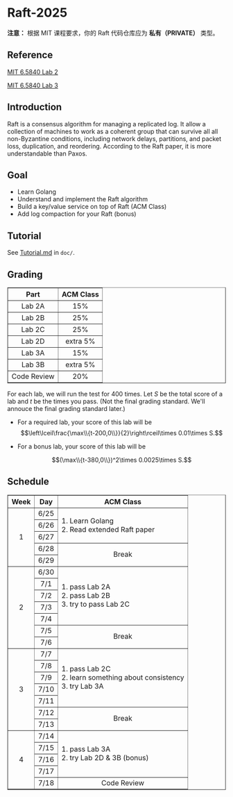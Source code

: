 # Raft-2025

**注意：** 根据 MIT 课程要求，你的 Raft 代码仓库应为 **私有（PRIVATE）** 类型。

## Reference

[MIT 6.5840 Lab 2](https://pdos.csail.mit.edu/6.824/labs/lab-raft.html)

[MIT 6.5840 Lab 3](https://pdos.csail.mit.edu/6.824/labs/lab-kvraft.html)

## Introduction

Raft is a consensus algorithm for managing a replicated log. It allow a collection of machines to work as a coherent group that can survive all all non-Byzantine conditions, including network delays, partitions, and packet loss, duplication, and reordering. According to the Raft paper, it is more understandable than Paxos.

## Goal

- Learn Golang
- Understand and implement the Raft algorithm
- Build a key/value service on top of Raft (ACM Class)
- Add log compaction for your Raft (bonus)

## Tutorial

See [Tutorial.md](doc/Tutorial.md) in `doc/`.

## Grading

<table border="1" cellpadding="1" cellspacing="1">
	<thead>
		<tr>
			<th scope="col" style="text-align:center">Part</th>
			<th scope="col" style="text-align:center">ACM Class</th>
		</tr>
	</thead>
	<tbody>
		<tr>
			<td style="text-align:center">Lab 2A</td>
			<td style="text-align:center">15%</td>
		</tr>
		<tr>
			<td style="text-align:center">Lab 2B</td>
			<td style="text-align:center">25%</td>
		</tr>
		<tr>
			<td style="text-align:center">Lab 2C</td>
			<td style="text-align:center">25%</td>
		</tr>
		<tr>
			<td style="text-align:center">Lab 2D</td>
			<td style="text-align:center">extra 5%</td>
		</tr>
		<tr>
			<td style="text-align:center">Lab 3A</td>
            <td style="text-align:center">15%</td>
		</tr>
		<tr>
			<td style="text-align:center">Lab 3B</td>
			<td style="text-align:center">extra 5%</td>
		</tr>
		<tr>
			<td style="text-align:center">Code Review</td>
			<td colspan="1" rowspan="1" style="text-align:center">20%</td>
		</tr>
	</tbody>
</table>



For each lab, we will run the test for  $400$ times. Let $S$ be the total score of a lab and $t$ be the times you pass. (Not the final grading standard. We'll annouce the final grading standard later.)

- For a required lab,  your score of this lab will be 
  $$\left\lceil\frac{\max\\{t-200,0\\}}{2}\right\rceil\times 0.01\times S.$$

- For a bonus lab, your score of this lab will be

  $$(\max\\{t-380,0\\})^2\times 0.0025\times S.$$

## Schedule

<table border="1" cellpadding="1" cellspacing="1">
	<thead>
		<tr>
			<th scope="col" style="text-align:center">Week</th>
			<th scope="col" style="text-align:center">Day</th>
			<th scope="col" style="text-align:center">ACM Class</th>
		</tr>
	</thead>
	<tbody>
		<tr>
			<td colspan="1" rowspan="5" style="text-align:center">1</td>
			<td style="text-align:center">6/25</td>
			<td colspan="1" rowspan="3">
			<div>1. Learn Golang</div>
			<div>2. Read extended Raft paper</div>
			</td>
		</tr>
		<tr>
			<td style="text-align:center">6/26</td>
		</tr>
		<tr>
			<td style="text-align:center">6/27</td>
		</tr>
		<tr>
			<td style="text-align:center">6/28</td>
			<td colspan="1" rowspan="2" style="text-align:center">Break</td>
		</tr>
		<tr>
			<td style="text-align:center">6/29</td>
		</tr>
		<tr>
			<td colspan="1" rowspan="7" style="text-align:center">2</td>
			<td style="text-align:center">6/30</td>
			<td colspan="1" rowspan="5">1. pass Lab 2A<br />
			2. pass Lab 2B<br />
            3. try to pass Lab 2C</td>
		</tr>
		<tr>
			<td style="text-align:center">7/1</td>
		</tr>
		<tr>
			<td style="text-align:center">7/2</td>
		</tr>
		<tr>
			<td style="text-align:center">7/3</td>
		</tr>
		<tr>
			<td style="text-align:center">7/4</td>
		</tr>
		<tr>
			<td style="text-align:center">7/5</td>
			<td colspan="1" rowspan="2" style="text-align:center">Break</td>
		</tr>
		<tr>
			<td style="text-align:center">7/6</td>
		</tr>
		<tr>
			<td colspan="1" rowspan="7" style="text-align:center">3</td>
			<td style="text-align:center">7/7</td>
			<td colspan="1" rowspan="5">1. pass Lab 2C<br />
			2. learn something about consistency<br />
			3. try Lab 3A</td>
		</tr>
		<tr>
			<td style="text-align:center">7/8</td>
		</tr>
		<tr>
			<td style="text-align:center">7/9</td>
		</tr>
		<tr>
			<td style="text-align:center">7/10</td>
		</tr>
		<tr>
			<td style="text-align:center">7/11</td>
		</tr>
		<tr>
			<td style="text-align:center">7/12</td>
			<td colspan="1" rowspan="2" style="text-align:center">Break</td>
		</tr>
		<tr>
			<td style="text-align:center">7/13</td>
		</tr>
		<tr>
			<td colspan="1" rowspan="5" style="text-align:center">4</td>
			<td style="text-align:center">7/14</td>
			<td colspan="1" rowspan="4">1. pass Lab 3A<br />
			2. try Lab 2D &amp; 3B (bonus)</td>
		</tr>
		<tr>
			<td style="text-align:center">7/15</td>
		</tr>
		<tr>
			<td style="text-align:center">7/16</td>
		</tr>
		<tr>
			<td style="text-align:center">7/17</td>
		</tr>
		<tr>
			<td style="text-align:center">7/18</td>
			<td style="text-align:center">Code Review</td>
		</tr>
	</tbody>
</table>

